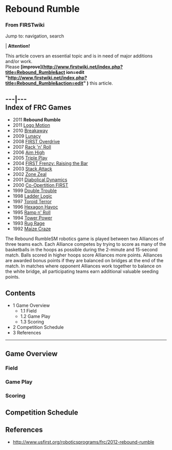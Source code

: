 

# Rebound Rumble

### From FIRSTwiki

Jump to: navigation, search

| **Attention!**  

This article covers an essential topic and is in need of major additions
and/or work.  
Please **[improve](http://www.firstwiki.net/index.php?title=Rebound_Rumble&act
ion=edit "http://www.firstwiki.net/index.php?title=Rebound_Rumble&action=edit"
)** this article.  
  
---|---  
Index of FRC Games  
---  
  
  * 2011 **Rebound Rumble**
  * 2011 [Logo Motion](Logo_Motion "Logo Motion" )
  * 2010 [Breakaway](Breakaway "Breakaway" )
  * 2009 [Lunacy](Lunacy "Lunacy" )
  * 2008 [FIRST Overdrive](FIRST_Overdrive "FIRST Overdrive" )
  * 2007 [Rack 'n' Roll](Rack_%27n%27_Roll "Rack 'n' Roll" )
  * 2006 [Aim High](aim-high)
  * 2005 [Triple Play](triple-play)
  * 2004 [FIRST Frenzy: Raising the Bar](FIRST_Frenzy:_Raising_the_Bar "FIRST Frenzy: Raising the Bar" )
  * 2003 [Stack Attack](Stack_Attack "Stack Attack" )
  * 2002 [Zone Zeal](Zone_Zeal "Zone Zeal" )
  * 2001 [Diabolical Dynamics](Diabolical_Dynamics "Diabolical Dynamics" )
  * 2000 [Co-Opertition FIRST](Co-Opertition_FIRST "Co-Opertition FIRST" )
  * 1999 [Double Trouble](Double_Trouble "Double Trouble" )
  * 1998 [Ladder Logic](Ladder_Logic "Ladder Logic" )
  * 1997 [Toroid Terror](Toroid_Terror "Toroid Terror" )
  * 1996 [Hexagon Havoc](Hexagon_Havoc "Hexagon Havoc" )
  * 1995 [Ramp n' Roll](Ramp_n%27_Roll "Ramp n' Roll" )
  * 1994 [Tower Power](Tower_Power "Tower Power" )
  * 1993 [Rug Rage](Rug_Rage "Rug Rage" )
  * 1992 [Maize Craze](Maize_Craze "Maize Craze" )  
  
  

The Rebound RumbleSM robotics game is played between two Alliances of three
teams each. Each Alliance competes by trying to score as many of the
basketballs in the hoops as possible during the 2-minute and 15-second match.
Balls scored in higher hoops score Alliances more points. Alliances are
awarded bonus points if they are balanced on bridges at the end of the match.
In matches where opponent Alliances work together to balance on the white
bridge, all participating teams earn additional valuable seeding points.

## Contents

  * 1 Game Overview
    * 1.1 Field
    * 1.2 Game Play
    * 1.3 Scoring
  * 2 Competition Schedule
  * 3 References  
---  
  

## Game Overview


### Field


### Game Play


### Scoring


## Competition Schedule


## References

  * <http://www.usfirst.org/roboticsprograms/frc/2012-rebound-rumble>


